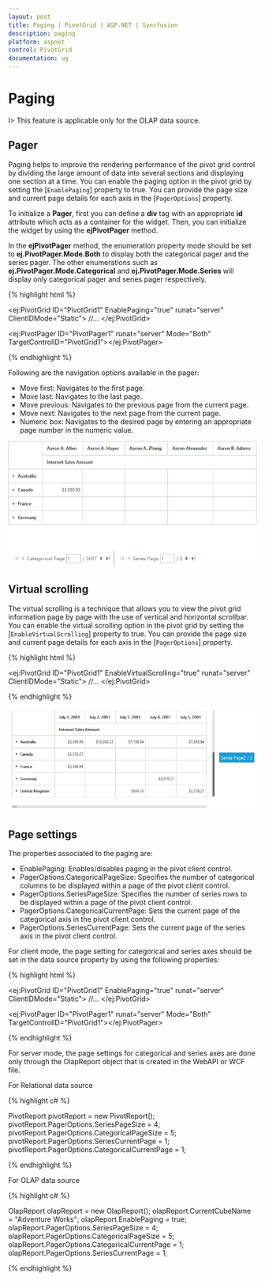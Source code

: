 ```yaml
---
layout: post
title: Paging | PivotGrid | ASP.NET | Syncfusion 
description: paging
platform: aspnet
control: PivotGrid
documentation: ug
---
```


# Paging

I> This feature is applicable only for the OLAP data source.

## Pager 

Paging helps to improve the rendering performance of the pivot grid control by dividing the large amount of data into several sections and displaying one section at a time. You can enable the paging option in the pivot grid by setting the [`EnablePaging`] property to true. You can provide the page size and current page details for each axis in the [`PagerOptions`] property.

To initialize a **Pager**, first you can define a **div** tag with an appropriate **id** attribute which acts as a container for the widget. Then, you can initialize the widget by using the **ejPivotPager** method.

In the **ejPivotPager** method, the enumeration property mode should be set to **ej.PivotPager.Mode.Both** to display both the categorical pager and the series pager. The other enumerations such as **ej.PivotPager.Mode.Categorical** and **ej.PivotPager.Mode.Series** will display only categorical pager and series pager respectively.


{% highlight html %}

<ej:PivotGrid ID="PivotGrid1" EnablePaging="true" runat="server" ClientIDMode="Static">
    <DataSource>
        //...
        <PagerOptions CategoricalPageSize="5" SeriesPageSize="5" CategoricalCurrentPage="1" SeriesCurrentPage="1" />
    </DataSource>
</ej:PivotGrid>

<ej:PivotPager ID="PivotPager1" runat="server" Mode="Both" TargetControlID="PivotGrid1"></ej:PivotPager>

{% endhighlight %}


Following are the navigation options available in the pager:

* Move first: Navigates to the first page.
* Move last: Navigates to the last page.
* Move previous: Navigates to the previous page from the current page.
* Move next: Navigates to the next page from the current page.
* Numeric box: Navigates to the desired page by entering an appropriate page number in the numeric value.

![](Paging_images/paging.png)


## Virtual scrolling

The virtual scrolling is a technique that allows you to view the pivot grid information page by page with the use of vertical and horizontal scrollbar. You can enable the virtual scrolling option in the pivot grid by setting the [`EnableVirtualScrolling`] property to true. You can provide the page size and current page details for each axis in the [`PagerOptions`] property.

{% highlight html %}

<ej:PivotGrid ID="PivotGrid1" EnableVirtualScrolling="true" runat="server" ClientIDMode="Static">
    <DataSource>
        //...
        <PagerOptions CategoricalPageSize="5" SeriesPageSize="5" CategoricalCurrentPage="1" SeriesCurrentPage="1" />
    </DataSource>
</ej:PivotGrid>

{% endhighlight %}

![](Paging_images/virtual-scrolling.png)

## Page settings

The properties associated to the paging are:

* EnablePaging: Enables/disables paging in the pivot client control.
* PagerOptions.CategoricalPageSize: Specifies the number of categorical columns to be displayed within a page of the pivot client control.
* PagerOptions.SeriesPageSize: Specifies the number of series rows to be displayed within a page of the pivot client control.
* PagerOptions.CategoricalCurrentPage: Sets the current page of the categorical axis in the pivot client control.
* PagerOptions.SeriesCurrentPage: Sets the current page of the series axis in the pivot client control.

For client mode, the page setting for categorical and series axes should be set in the data source property by using the following properties:

{% highlight html %}

<ej:PivotGrid ID="PivotGrid1" EnablePaging="true" runat="server" ClientIDMode="Static">
    <DataSource>
        //...
        <PagerOptions CategoricalPageSize="5" SeriesPageSize="5" CategoricalCurrentPage="1" SeriesCurrentPage="1" />
    </DataSource>
</ej:PivotGrid>

<ej:PivotPager ID="PivotPager1" runat="server" Mode="Both" TargetControlID="PivotGrid1"></ej:PivotPager>

{% endhighlight %}

For server mode, the page settings for categorical and series axes are done only through the OlapReport object that is created in the WebAPI or WCF file.

For Relational data source

{% highlight c# %}

PivotReport pivotReport = new PivotReport();
pivotReport.PagerOptions.SeriesPageSize = 4;
pivotReport.PagerOptions.CategoricalPageSize = 5;
pivotReport.PagerOptions.SeriesCurrentPage = 1;
pivotReport.PagerOptions.CategoricalCurrentPage = 1;

{% endhighlight %}

For OLAP data source

{% highlight c# %}

OlapReport olapReport = new OlapReport();
olapReport.CurrentCubeName = "Adventure Works";
olapReport.EnablePaging = true;
olapReport.PagerOptions.SeriesPageSize = 4;
olapReport.PagerOptions.CategoricalPageSize = 5;
olapReport.PagerOptions.CategoricalCurrentPage = 1;
olapReport.PagerOptions.SeriesCurrentPage = 1;

{% endhighlight %}